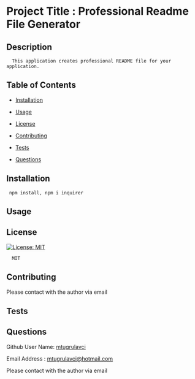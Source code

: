 
  # Project Title : Professional Readme File Generator
      
  ## Description
      This application creates professional README file for your application.

  ## Table of Contents
  * [Installation](#installation)
  * [Usage](#usage)
     
  * [License](#license)
  
  * [Contributing](#contributing)
  * [Tests](#tests)
  * [Questions](#questions)

  ## Installation
     npm install, npm i inquirer

  ## Usage




  ## License
        
  [![License: MIT](https://img.shields.io/badge/License-MIT-yellow.svg)](https://opensource.org/licenses/MIT) 
   
      MIT
  



  ## Contributing

   Please contact with the author via email


  ## Tests



  ## Questions
  Github User Name:  [mtugrulavci](https://github.com/mtugrulavci)

  
  Email Address :   mtugrulavci@hotmail.com
 
  Please contact with the author via email


